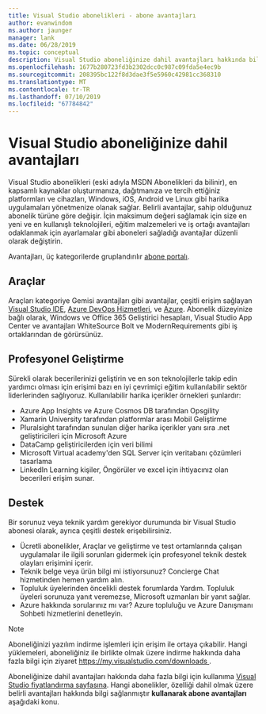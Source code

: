 ```yaml
---
title: Visual Studio abonelikleri - abone avantajları
author: evanwindom
ms.author: jaunger
manager: lank
ms.date: 06/28/2019
ms.topic: conceptual
description: Visual Studio aboneliğinize dahil avantajları hakkında bilgi edinin
ms.openlocfilehash: 1677b280723fd3b2302dcc0c987c09fda5e4ec9b
ms.sourcegitcommit: 208395bc122f8d3dae3f5e5960c42981cc368310
ms.translationtype: MT
ms.contentlocale: tr-TR
ms.lasthandoff: 07/10/2019
ms.locfileid: "67784842"
---
```

# <a name="benefits-included-in-your-visual-studio-subscription"></a>Visual Studio aboneliğinize dahil avantajları

Visual Studio abonelikleri (eski adıyla MSDN Abonelikleri da bilinir), en kapsamlı kaynaklar oluşturmanıza, dağıtmanıza ve tercih ettiğiniz platformları ve cihazları, Windows, iOS, Android ve Linux gibi harika uygulamaları yönetmenize olanak sağlar.  Belirli avantajlar, sahip olduğunuz abonelik türüne göre değişir.  İçin maksimum değeri sağlamak için size en yeni ve en kullanışlı teknolojileri, eğitim malzemeleri ve iş ortağı avantajları odaklanmak için ayarlamalar gibi aboneleri sağladığı avantajlar düzenli olarak değiştirin.

Avantajları, üç kategorilerde gruplandırılır [abone portalı](https://my.visualstudio.com/benefits?wt.mc_id=o~msft~docs:).

## <a name="tools"></a>Araçlar
Araçları kategoriye Gemisi avantajları gibi avantajlar, çeşitli erişim sağlayan [Visual Studio IDE](vs-ide-benefit.md), [Azure DevOps Hizmetleri](vs-azure-devops.md), ve [Azure](vs-azure.md).  Abonelik düzeyinize bağlı olarak, Windows ve Office 365 Geliştirici hesapları, Visual Studio App Center ve avantajları WhiteSource Bolt ve ModernRequirements gibi iş ortaklarından de görürsünüz.

## <a name="professional-development"></a>Profesyonel Geliştirme
Sürekli olarak becerilerinizi geliştirin ve en son teknolojilerle takip edin yardımcı olması için erişimi bazı en iyi çevrimiçi eğitim kullanılabilir sektör liderlerinden sağlıyoruz. Kullanılabilir harika içerikler örnekleri şunlardır:
- Azure App Insights ve Azure Cosmos DB tarafından Opsgility
- Xamarin University tarafından platformlar arası Mobil Geliştirme
- Pluralsight tarafından sunulan diğer harika içerikler yanı sıra .net geliştiricileri için Microsoft Azure
- DataCamp geliştiricilerden için veri bilimi
- Microsoft Virtual academy'den SQL Server için veritabanı çözümleri tasarlama
- LinkedIn Learning kişiler, Öngörüler ve excel için ihtiyacınız olan becerileri erişim sunar.

## <a name="support"></a>Destek
Bir sorunuz veya teknik yardım gerekiyor durumunda bir Visual Studio abonesi olarak, ayrıca çeşitli destek erişebilirsiniz.
- Ücretli abonelikler, Araçlar ve geliştirme ve test ortamlarında çalışan uygulamalar ile ilgili sorunları gidermek için profesyonel teknik destek olayları erişimini içerir.
- Teknik belge veya ürün bilgi mi istiyorsunuz?  Concierge Chat hizmetinden hemen yardım alın.
- Topluluk üyelerinden öncelikli destek forumlarda Yardım.  Topluluk üyeleri sorunuza yanıt veremezse, Microsoft uzmanları bir yanıt sağlar.
- Azure hakkında sorularınız mı var?  Azure topluluğu ve Azure Danışmanı Sohbeti hizmetlerini denetleyin.

> [!NOTE]
> Aboneliğinizi yazılım indirme işlemleri için erişim ile ortaya çıkabilir.  Hangi yüklemeleri, aboneliğiniz ile birlikte olmak üzere indirme hakkında daha fazla bilgi için ziyaret [ https://my.visualstudio.com/downloads ](https://my.visualstudio.com/downloads?wt.mc_id=o~msft~docs).

Aboneliğinize dahil avantajları hakkında daha fazla bilgi için kullanıma [Visual Studio fiyatlandırma sayfasına](https://visualstudio.microsoft.com/vs/pricing/).  Hangi abonelikler, özelliği dahil olmak üzere belirli avantajları hakkında bilgi sağlanmıştır **kullanarak abone avantajları** aşağıdaki konu.
